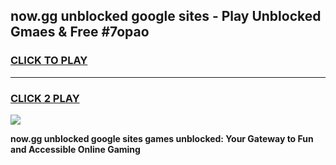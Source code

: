 
## now.gg unblocked google sites - Play Unblocked Gmaes & Free #7opao
<h3>
<a href="https://news.freeplayer.one?title=now.gg_unblocked_google_sites&ref=26F">CLICK TO PLAY</a></h3>
<hr>

<h3>
<a href="https://news.freeplayer.one?title=now.gg_unblocked_google_sites&ref=26F">CLICK 2 PLAY</a>
  
</h3>

<a href="https://news.freeplayer.one?title=now.gg_unblocked_google_sites&ref=26F/"><img src="https://clearcache.store/games.png"></a>


**now.gg unblocked google sites games unblocked: Your Gateway to Fun and Accessible Online Gaming**
